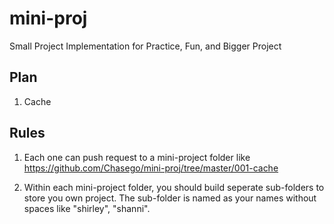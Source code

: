 # mini-proj
Small Project Implementation for Practice, Fun, and Bigger Project

Plan
---

1. Cache

Rules
---

1. Each one can push request to a mini-project folder like https://github.com/Chasego/mini-proj/tree/master/001-cache

2. Within each mini-project folder, you should build seperate sub-folders to store you own project. The sub-folder is named as your names without spaces like "shirley", "shanni".



